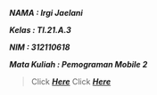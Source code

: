 **_<p>NAMA : Irgi Jaelani</p>_**
**_<p>Kelas : TI.21.A.3</p>_**
**_<p>NIM : 312110618</p>_**
**_<p>Mata Kuliah : Pemograman Mobile 2</p>_**

> Click **_[Here](https://documenter.getpostman.com/view/19500855/2s93Juv3wB)_**
> Click **_[Here](https://irgizl.github.io/tabel-absen/)_**
